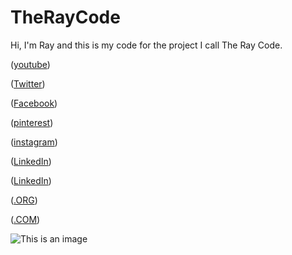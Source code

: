 # TheRayCode 

Hi, I'm Ray and this is my code for the project I call The Ray Code.


([youtube](https://www.youtube.com/TheRayCode/))

([Twitter](https://twitter.com/TheRayCode))

([Facebook](https://www.Facebook.com/TheRayCode/))

([pinterest](https://www.pinterest.com/TheRayCode/))

([instagram](https://www.instagram.com/the_ray_code/))

([LinkedIn](https://www.linkedin.com/in/andraderay/))

([LinkedIn](https://www.linkedin.com/in/theraycode/))

([.ORG](https://www.rayandrade.org/))

([.COM](https://www.rayandrade.com/))


![This is an image](https://i0.wp.com/rayandrade.com/wp-content/uploads/2021/12/abstract-_factory03.jpeg?resize=1536%2C1024&ssl=1)


